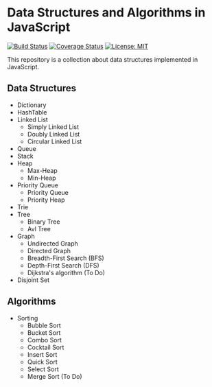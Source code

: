 # Data Structures and Algorithms in JavaScript

[![Build Status](https://travis-ci.org/FernandoBLima/data-structures.svg?branch=dev)](https://travis-ci.org/FernandoBLima/data-structures)
[![Coverage Status](https://coveralls.io/repos/github/FernandoBLima/data-structures/badge.svg?branch=integrate-coveralls)](https://coveralls.io/github/FernandoBLima/data-structures?branch=integrate-coveralls)
[![License: MIT](https://img.shields.io/badge/License-MIT-yellow.svg)](https://opensource.org/licenses/MIT)

This repository is a collection about data structures implemented in JavaScript.


## Data Structures

* Dictionary 
* HashTable 
* Linked List 
	* Simply Linked List
	* Doubly Linked List
	* Circular Linked List
* Queue 
* Stack 
* Heap 
	* Max-Heap
	* Min-Heap
* Priority Queue 
	* Priority Queue
	* Priority Heap
* Trie
* Tree 
	* Binary Tree
	* Avl Tree
* Graph 
	* Undirected Graph
	* Directed Graph
	* Breadth-First Search (BFS)
	* Depth-First Search (DFS)
	* Dijkstra's algorithm (To Do)
* Disjoint Set 


## Algorithms

* Sorting
	* Bubble Sort
	* Bucket Sort
	* Combo Sort
	* Cocktail Sort
	* Insert Sort
	* Quick Sort
	* Select Sort
	* Merge Sort (To Do)